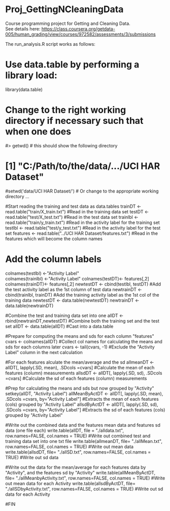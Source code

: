 Proj_GettingNCleaningData
=========================

Course programming project for Getting and Cleaning Data.  
See details here: https://class.coursera.org/getdata-005/human_grading/view/courses/972582/assessments/3/submissions


The run_analysis.R script works as follows:

# Use data.table by performing a library load:  
library(data.table)

# Change to the right working directory if necessary such that when one does
#> getwd() # this should show the following directory
# [1] "C:/Path/to/the/data/.../UCI HAR Dataset"
#setwd('data/UCI HAR Dataset/')  # Or change to the appropriate working directory ... 

#Start reading the training and test data as data.tables
trainDT <- read.table("train/X_train.txt")   #Read in the training data set
testDT <- read.table("test/X_test.txt")      #Read in the test data set
trainlbl <- read.table("train/y_train.txt")  #Read in the activity label for the training set
testlbl <- read.table("test/y_test.txt")     #Read in the activity label for the test set
features <- read.table("../UCI HAR Dataset/features.txt") #Read in the features which will become the column names 

# Add the column labels
colnames(testlbl) <-"Activity Label"  
colnames(trainlbl) <-"Activity Label"
colnames(testDT)<- features[,2]
colnames(trainDT)<- features[,2]
newtestDT <- cbind(testlbl, testDT)         #Add the test activity label as the 1st column of test data
newtrainDT <- cbind(trainlbl, trainDT)      #Add the training activity label as the 1st col of the training data
newtestDT <- data.table(newtestDT)
newtrainDT <- data.table(newtrainDT)

#Combine the test and training data set into one
allDT <- rbind(newtrainDT,newtestDT)        #Combine both the training set and the test set
allDT <- data.table(allDT)                  #Cast into a data.table

#Prepare for computing the means and sds for each column "features"
cvars <- colnames(allDT)                    #Collect col names for calculating the means and sds for each columns later 
cvars <- tail(cvars, -1)                    #Exclude the "Activity Label" column in the next calculation

#For each features alculate the mean/average and the sd 
allmeanDT <- allDT[, lapply(.SD, mean), .SDcols =cvars]         #Calculate the mean of each features (column) measurements
allsdDT   <- allDT[, lapply(.SD, sd), .SDcols =cvars]           #Calculate the sd of each features (column) measurements

#Prep for calculating the means and sds but now grouped by "Activity"
setkey(allDT, "Activity Label")
allMeanByActDT <- allDT[, lapply(.SD, mean), .SDcols =cvars, by="Activity Label"]         #Extracts the mean of each features (cols) grouped by "Activity Label"
allsdByActDT   <- allDT[, lapply(.SD, sd), .SDcols =cvars, by="Activity Label"]           #Extracts the sd of each features (cols) grouped by "Activity Label"

#Write out the combined data and the features mean data and features sd data (one file each)
write.table(allDT, file = "./alldata.txt", row.names=FALSE, col.names = TRUE)                #Write out combined test and training data set into one txt file
write.table(allmeanDT, file= "./allMean.txt", row.names=FALSE, col.names = TRUE)   #Write out mean data
write.table(allsdDT, file= "./allSD.txt", row.names=FALSE, col.names = TRUE)       #Write out sd data

#Write out the data for the mean/average for each features data by "Activity", and the features sd by "Activity"
write.table(allMeanByActDT, file= "./allMeanbyActivity.txt", row.names=FALSE, col.names = TRUE)   #Write out mean data for each Activity
write.table(allsdByActDT, file= "./allSDbyActivity.txt", row.names=FALSE, col.names = TRUE)       #Write out sd data for each Activity

#FIN
